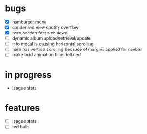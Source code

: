
# bugs
- [x] hamburger menu
- [x] condensed view spotify overflow
- [x] hero section font size down
- [ ] dynamic album upload/retrieval/update
- [ ] info modal is causing horizontal scrolling
- [ ] hero has vertical scrolling because of margins applied for navbar
- [ ] make boid animation time delta'ed

# in progress
- league stats

# features
- [ ] league stats
- [ ] red bulls
